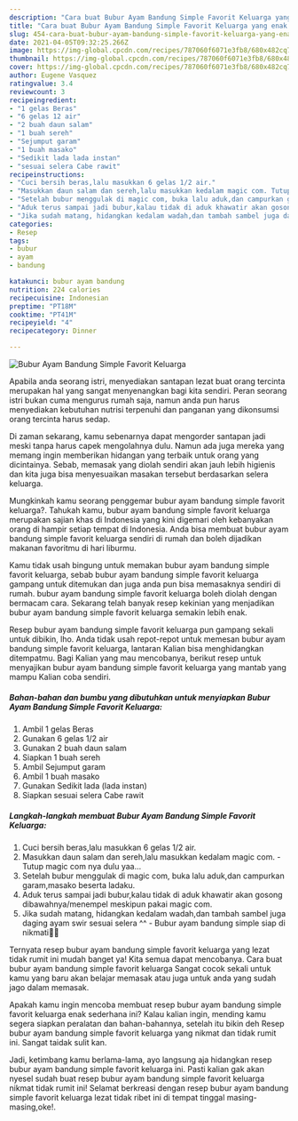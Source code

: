 ```yaml
---
description: "Cara buat Bubur Ayam Bandung Simple Favorit Keluarga yang enak dan Mudah Dibuat"
title: "Cara buat Bubur Ayam Bandung Simple Favorit Keluarga yang enak dan Mudah Dibuat"
slug: 454-cara-buat-bubur-ayam-bandung-simple-favorit-keluarga-yang-enak-dan-mudah-dibuat
date: 2021-04-05T09:32:25.266Z
image: https://img-global.cpcdn.com/recipes/787060f6071e3fb8/680x482cq70/bubur-ayam-bandung-simple-favorit-keluarga-foto-resep-utama.jpg
thumbnail: https://img-global.cpcdn.com/recipes/787060f6071e3fb8/680x482cq70/bubur-ayam-bandung-simple-favorit-keluarga-foto-resep-utama.jpg
cover: https://img-global.cpcdn.com/recipes/787060f6071e3fb8/680x482cq70/bubur-ayam-bandung-simple-favorit-keluarga-foto-resep-utama.jpg
author: Eugene Vasquez
ratingvalue: 3.4
reviewcount: 3
recipeingredient:
- "1 gelas Beras"
- "6 gelas 12 air"
- "2 buah daun salam"
- "1 buah sereh"
- "Sejumput garam"
- "1 buah masako"
- "Sedikit lada lada instan"
- "sesuai selera Cabe rawit"
recipeinstructions:
- "Cuci bersih beras,lalu masukkan 6 gelas 1/2 air."
- "Masukkan daun salam dan sereh,lalu masukkan kedalam magic com. Tutup magic com nya dulu yaa..."
- "Setelah bubur menggulak di magic com, buka lalu aduk,dan campurkan garam,masako beserta ladaku."
- "Aduk terus sampai jadi bubur,kalau tidak di aduk khawatir akan gosong dibawahnya/menempel meskipun pakai magic com."
- "Jika sudah matang, hidangkan kedalam wadah,dan tambah sambel juga daging ayam swir sesuai selera ^^ Bubur ayam bandung simple siap di nikmati🥰🙏"
categories:
- Resep
tags:
- bubur
- ayam
- bandung

katakunci: bubur ayam bandung 
nutrition: 224 calories
recipecuisine: Indonesian
preptime: "PT18M"
cooktime: "PT41M"
recipeyield: "4"
recipecategory: Dinner

---
```



![Bubur Ayam Bandung Simple Favorit Keluarga](https://img-global.cpcdn.com/recipes/787060f6071e3fb8/680x482cq70/bubur-ayam-bandung-simple-favorit-keluarga-foto-resep-utama.jpg)

Apabila anda seorang istri, menyediakan santapan lezat buat orang tercinta merupakan hal yang sangat menyenangkan bagi kita sendiri. Peran seorang istri bukan cuma mengurus rumah saja, namun anda pun harus menyediakan kebutuhan nutrisi terpenuhi dan panganan yang dikonsumsi orang tercinta harus sedap.

Di zaman  sekarang, kamu sebenarnya dapat mengorder santapan jadi meski tanpa harus capek mengolahnya dulu. Namun ada juga mereka yang memang ingin memberikan hidangan yang terbaik untuk orang yang dicintainya. Sebab, memasak yang diolah sendiri akan jauh lebih higienis dan kita juga bisa menyesuaikan masakan tersebut berdasarkan selera keluarga. 



Mungkinkah kamu seorang penggemar bubur ayam bandung simple favorit keluarga?. Tahukah kamu, bubur ayam bandung simple favorit keluarga merupakan sajian khas di Indonesia yang kini digemari oleh kebanyakan orang di hampir setiap tempat di Indonesia. Anda bisa membuat bubur ayam bandung simple favorit keluarga sendiri di rumah dan boleh dijadikan makanan favoritmu di hari liburmu.

Kamu tidak usah bingung untuk memakan bubur ayam bandung simple favorit keluarga, sebab bubur ayam bandung simple favorit keluarga gampang untuk ditemukan dan juga anda pun bisa memasaknya sendiri di rumah. bubur ayam bandung simple favorit keluarga boleh diolah dengan bermacam cara. Sekarang telah banyak resep kekinian yang menjadikan bubur ayam bandung simple favorit keluarga semakin lebih enak.

Resep bubur ayam bandung simple favorit keluarga pun gampang sekali untuk dibikin, lho. Anda tidak usah repot-repot untuk memesan bubur ayam bandung simple favorit keluarga, lantaran Kalian bisa menghidangkan ditempatmu. Bagi Kalian yang mau mencobanya, berikut resep untuk menyajikan bubur ayam bandung simple favorit keluarga yang mantab yang mampu Kalian coba sendiri.

<!--inarticleads1-->

##### Bahan-bahan dan bumbu yang dibutuhkan untuk menyiapkan Bubur Ayam Bandung Simple Favorit Keluarga:

1. Ambil 1 gelas Beras
1. Gunakan 6 gelas 1/2 air
1. Gunakan 2 buah daun salam
1. Siapkan 1 buah sereh
1. Ambil Sejumput garam
1. Ambil 1 buah masako
1. Gunakan Sedikit lada (lada instan)
1. Siapkan sesuai selera Cabe rawit




<!--inarticleads2-->

##### Langkah-langkah membuat Bubur Ayam Bandung Simple Favorit Keluarga:

1. Cuci bersih beras,lalu masukkan 6 gelas 1/2 air.
1. Masukkan daun salam dan sereh,lalu masukkan kedalam magic com. - Tutup magic com nya dulu yaa...
1. Setelah bubur menggulak di magic com, buka lalu aduk,dan campurkan garam,masako beserta ladaku.
1. Aduk terus sampai jadi bubur,kalau tidak di aduk khawatir akan gosong dibawahnya/menempel meskipun pakai magic com.
1. Jika sudah matang, hidangkan kedalam wadah,dan tambah sambel juga daging ayam swir sesuai selera ^^ - Bubur ayam bandung simple siap di nikmati🥰🙏




Ternyata resep bubur ayam bandung simple favorit keluarga yang lezat tidak rumit ini mudah banget ya! Kita semua dapat mencobanya. Cara buat bubur ayam bandung simple favorit keluarga Sangat cocok sekali untuk kamu yang baru akan belajar memasak atau juga untuk anda yang sudah jago dalam memasak.

Apakah kamu ingin mencoba membuat resep bubur ayam bandung simple favorit keluarga enak sederhana ini? Kalau kalian ingin, mending kamu segera siapkan peralatan dan bahan-bahannya, setelah itu bikin deh Resep bubur ayam bandung simple favorit keluarga yang nikmat dan tidak rumit ini. Sangat taidak sulit kan. 

Jadi, ketimbang kamu berlama-lama, ayo langsung aja hidangkan resep bubur ayam bandung simple favorit keluarga ini. Pasti kalian gak akan nyesel sudah buat resep bubur ayam bandung simple favorit keluarga nikmat tidak rumit ini! Selamat berkreasi dengan resep bubur ayam bandung simple favorit keluarga lezat tidak ribet ini di tempat tinggal masing-masing,oke!.

